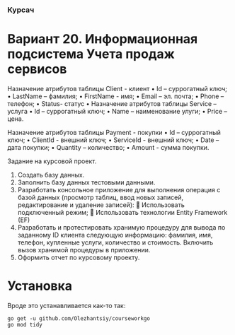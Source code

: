 ### Курсач

# Вариант 20. Информационная подсистема Учета продаж сервисов 

Назначение атрибутов таблицы Client - клиент
•	Id – суррогатный ключ;
•	LastName – фамилия;
•	FirstName - имя;
•	Email – эл. почта;
•	Phone – телефон;
•	Status- статус 
•	Назначение атрибутов таблицы Service – услуга
•	Id – суррогатный ключ;
•	Name – наименование улуги;
•	Price – цена.

Назначение атрибутов таблицы Payment - покупки
•	Id – суррогатный ключ;
•	ClientId - внешний ключ;
•	ServiceId - внешний ключ;
•	Date – дата покупки;
•	Quantity – количество;
•	Amount  - сумма покупки.

Задание на курсовой проект.
1.	Создать базу данных.
2.	Заполнить базу данных тестовыми данными.
3.	Разработать консольное приложение для выполнения операция с базой данных (просмотр таблиц, ввод новых записей, редактирование и удаление записей):
	Использовать подключенный режим;
	Использовать технологии Entity Framework (EF)
4.	Разработать и протестировать хранимую процедуру для вывода по заданному ID клиента следующую информацию: фамилия, имя, телефон, купленные услуги, количество и стоимость.
Включить вызов хранимой процедуры в приложении.
5.	Оформить отчет по курсовому проекту.

# Установка

Вроде это устанавливается как-то так:
```
go get -u github.com/Olezhantsiy/courseworkgo
go mod tidy
```





